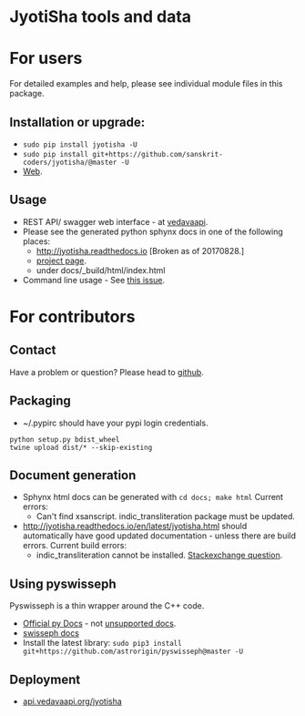 JyotiSha tools and data
=======================
# For users
For detailed examples and help, please see individual module files in this package.

## Installation or upgrade:
* `sudo pip install jyotisha -U`
* `sudo pip install git+https://github.com/sanskrit-coders/jyotisha/@master -U`
* [Web](https://pypi.python.org/pypi/jyotisha).

## Usage
- REST API/ swagger web interface - at [vedavaapi](http://api.vedavaapi.org/jyotisha).
- Please see the generated python sphynx docs in one of the following places:
    - http://jyotisha.readthedocs.io [Broken as of 20170828.]
    - [project page](https://sanskrit-coders.github.io/jyotisha/build/html/jyotisha.html).
    - under docs/_build/html/index.html
- Command line usage - See [this issue](https://github.com/sanskrit-coders/jyotisha/issues/10).

# For contributors
## Contact
Have a problem or question? Please head to [github](https://github.com/sanskrit-coders/jyotisha).

## Packaging
* ~/.pypirc should have your pypi login credentials.
```
python setup.py bdist_wheel
twine upload dist/* --skip-existing
```

## Document generation
- Sphynx html docs can be generated with `cd docs; make html` Current errors:
  - Can't find xsanscript. indic_transliteration package must be updated.
- http://jyotisha.readthedocs.io/en/latest/jyotisha.html should automatically have good updated documentation - unless there are build errors. Current build errors:
  - indic_transliteration cannot be installed. [Stackexchange question](https://stackoverflow.com/questions/45929148/read-the-docs-pip-pypi-dependency-installation-error).


## Using pyswisseph
Pyswisseph is a thin wrapper around the C++ code.

- [Official py Docs](https://astrorigin.com/pyswisseph/pydoc/index.html) - not [unsupported docs](http://pythonhosted.org/pyswisseph/swisseph-module.html).
- [swisseph docs](http://www.astro.com/swisseph/swephprg.htm)
- Install the latest library: `sudo pip3 install git+https://github.com/astrorigin/pyswisseph@master -U`

## Deployment
- [api.vedavaapi.org/jyotisha](http://api.vedavaapi.org/jyotisha)